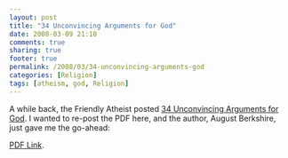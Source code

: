 ```yaml
---
layout: post
title: "34 Unconvincing Arguments for God"
date: 2008-03-09 21:10
comments: true
sharing: true
footer: true
permalink: /2008/03/34-unconvincing-arguments-god
categories: [Religion]
tags: [atheism, god, Religion]
---
```

A while back, the Friendly Atheist posted <a href="http://friendlyatheist.com/2007/11/30/34-unconvincing-arguments-for-god/">34 Unconvincing Arguments for God</a>.  I wanted to re-post the PDF here, and the author, August Berkshire, just gave me the go-ahead: <form mt:asset-id="4" class="mt-enclosure mt-enclosure-file" style="display: inline;"><a href="/docs/34UnconvincingArgumentsforGod.pdf">PDF Link</a>.</form>
